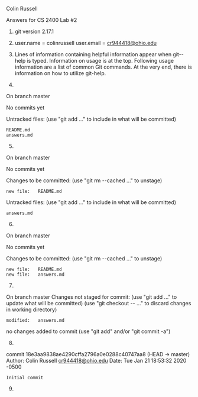 Colin Russell

Answers for CS 2400 Lab #2

1. git version 2.17.1
2. user.name = colinrussell
   user.email = cr944418@ohio.edu

3. Lines of information containing helpful information appear when git--help is typed. Information on usage is at the top. Following usage information are a list of common Git commands. At the very end, there is information on how to utilize git-help.

4. 
On branch master

No commits yet

Untracked files:
  (use "git add <file>..." to include in what will be committed)

	README.md
	answers.md

5. 
On branch master

No commits yet

Changes to be committed:
  (use "git rm --cached <file>..." to unstage)

	new file:   README.md

Untracked files:
  (use "git add <file>..." to include in what will be committed)

	answers.md


6. 
On branch master

No commits yet

Changes to be committed:
  (use "git rm --cached <file>..." to unstage)

	new file:   README.md
	new file:   answers.md

7. 
On branch master
Changes not staged for commit:
  (use "git add <file>..." to update what will be committed)
  (use "git checkout -- <file>..." to discard changes in working directory)

	modified:   answers.md

no changes added to commit (use "git add" and/or "git commit -a")

8. 
commit 18e3aa9838ae4290cffa2796a0e0288c40747aa8 (HEAD -> master)
Author: Colin Russell <cr944418@ohio.edu>
Date:   Tue Jan 21 18:53:32 2020 -0500

    Initial commit

9. 

